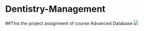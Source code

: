 # Dentistry-Management
##This the project assignment of course Advanced Database 
![](https://149501111.v2.pressablecdn.com/wp-content/uploads/2022/08/Dental-Clinic-Management-System.webp)
